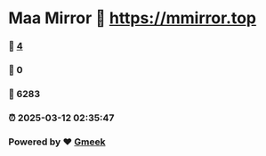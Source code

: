 # Maa Mirror :link: https://mmirror.top 
### :page_facing_up: [4](https://mmirror.top/tag.html) 
### :speech_balloon: 0 
### :hibiscus: 6283 
### :alarm_clock: 2025-03-12 02:35:47 
### Powered by :heart: [Gmeek](https://github.com/Meekdai/Gmeek)
